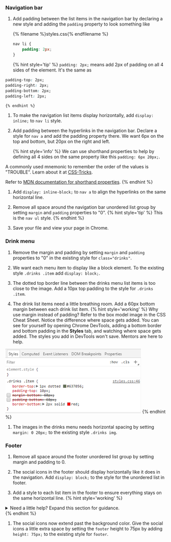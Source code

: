 ### Navigation bar
1. Add padding between the list items in the navigation bar by declaring a new style and adding the `padding` property to look something like
    
    {% filename %}styles.css{% endfilename %}
    ```css
    nav li {
        padding: 2px;
    }
    ```
    {% hint style='tip' %}
`padding: 2px;` means add 2px of padding on all 4 sides of the element. It's the same as 
```css
padding-top: 2px;
padding-right: 2px;
padding-bottom: 2px;
padding-left: 2px;
```
    {% endhint %}

1. To make the navigation list items display horizontally, add `display: inline;` to `nav li` style.

1. Add padding between the hyperlinks in the navigation bar. Declare a style for `nav a` and add the padding property there. We want 6px on the top and bottom, but 20px on the right and left. 

    {% hint style='info' %}
We can use shorthand properties to help by defining all 4 sides on the same property like this `padding: 6px 20px;`.

A commonly used mnemonic to remember the order of the values is "TROUBLE". Learn about it at [CSS-Tricks](https://css-tricks.com/remember-the-order-of-marginpadding-shorthand-with-trouble/). 

Refer to [MDN documentation for shorthand properties](https://developer.mozilla.org/en-US/docs/Web/CSS/Shorthand_properties).
    {% endhint %}

1. Add `display: inline-block;` to `nav a` to align the hyperlinks on the same horizontal line. 

1. Remove all space around the navigation bar unordered list group by setting `margin` and `padding` properties to "0".
    {% hint style='tip' %}
This is the `nav ul` style.
    {% endhint %}

1. Save your file and view your page in Chrome.

### Drink menu
1. Remove the margin and padding by setting `margin` and `padding` properties to "0" in the existing style for `class="drinks"`.

1. We want each menu item to display like a block element. To the existing style `.drinks .item` add `display: block;`.

1. The dotted top border line between the drinks menu list items is too close to the image. Add a 10px top padding to the style for `.drinks .item`.

1. The drink list items need a little breathing room. Add a 60px bottom margin between each drink list item.
    {% hint style='working' %}
Why use margin instead of padding? Refer to the box model image in the CSS Cheat Sheet. Notice the difference where space gets added. You can see for yourself by opening Chrome DevTools, adding a bottom border and bottom padding in the **Styles** tab, and watching where space gets added. The styles you add in DevTools won't save. Mentors are here to help.  
<img src="./images/padding-vs-margin.png">
    {% endhint %}

1. The images in the drinks menu needs horizontal spacing by setting `margin: 0 20px;` to the existing style `.drinks img`.

### Footer
1. Remove all space around the footer unordered list group by setting margin and padding to 0. 

1. The social icons in the footer should display horizontally like it does in the navigation. Add `display: block;` to the style for the unordered list in footer. 

1. Add a style to each list item in the footer to ensure everything stays on the same horizontal line.
    {% hint style='working' %}
<details>
<summary>
Need a little help? Expand this section for guidance. 
</summary>
Declare a style for the <code>li</code> tag within <code>footer</code> and add <code>display: inline-block;</code>. 
</details>
   {% endhint %}
   
1. The social icons now extend past the background color. Give the social icons a little extra space by setting the `footer` height to 75px by adding `height: 75px;` to the existing style for `footer`.
